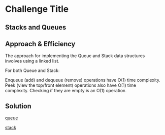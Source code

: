 # Challenge Title

## Stacks and Queues


## Approach & Efficiency

The approach for implementing the Queue and Stack data structures involves using a linked list.

For both Queue and Stack:

Enqueue (add) and dequeue (remove) operations have O(1) time complexity.
Peek (view the top/front element) operations also have O(1) time complexity.
Checking if they are empty is an O(1) operation.

## Solution

[queue](/python/data_structures/queue.py)

[stack](/python/data_structures/stack.py)
